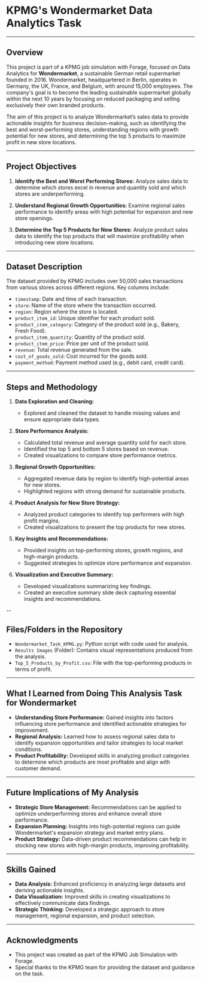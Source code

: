 # KPMG's Wondermarket Data Analytics Task

---

## Overview

This project is part of a KPMG job simulation with Forage, focused on Data Analytics for **Wondermarket**, a sustainable German retail supermarket founded in 2016. Wondermarket, headquartered in Berlin, operates in Germany, the UK, France, and Belgium, with around 15,000 employees. The company's goal is to become the leading sustainable supermarket globally within the next 10 years by focusing on reduced packaging and selling exclusively their own branded products.

The aim of this project is to analyze Wondermarket’s sales data to provide actionable insights for business decision-making, such as identifying the best and worst-performing stores, understanding regions with growth potential for new stores, and determining the top 5 products to maximize profit in new store locations.

---

## Project Objectives

1. **Identify the Best and Worst Performing Stores:** Analyze sales data to determine which stores excel in revenue and quantity sold and which stores are underperforming.
   
2. **Understand Regional Growth Opportunities:** Examine regional sales performance to identify areas with high potential for expansion and new store openings.

3. **Determine the Top 5 Products for New Stores:** Analyze product sales data to identify the top products that will maximize profitability when introducing new store locations.

---

## Dataset Description

The dataset provided by KPMG includes over 50,000 sales transactions from various stores across different regions. Key columns include:

- `timestamp`: Date and time of each transaction.
- `store`: Name of the store where the transaction occurred.
- `region`: Region where the store is located.
- `product_item_id`: Unique identifier for each product sold.
- `product_item_category`: Category of the product sold (e.g., Bakery, Fresh Food).
- `product_item_quantity`: Quantity of the product sold.
- `product_item_price`: Price per unit of the product sold.
- `revenue`: Total revenue generated from the sale.
- `cost_of_goods_sold`: Cost incurred for the goods sold.
- `payment_method`: Payment method used (e.g., debit card, credit card).

---

## Steps and Methodology

1. **Data Exploration and Cleaning:**
   - Explored and cleaned the dataset to handle missing values and ensure appropriate data types.

2. **Store Performance Analysis:**
   - Calculated total revenue and average quantity sold for each store.
   - Identified the top 5 and bottom 5 stores based on revenue.
   - Created visualizations to compare store performance metrics.

3. **Regional Growth Opportunities:**
   - Aggregated revenue data by region to identify high-potential areas for new stores.
   - Highlighted regions with strong demand for sustainable products.

4. **Product Analysis for New Store Strategy:**
   - Analyzed product categories to identify top performers with high profit margins.
   - Created visualizations to present the top products for new stores.

5. **Key Insights and Recommendations:**
   - Provided insights on top-performing stores, growth regions, and high-margin products.
   - Suggested strategies to optimize store performance and expansion.

6. **Visualization and Executive Summary:**
   - Developed visualizations summarizing key findings.
   - Created an executive summary slide deck capturing essential insights and recommendations.

--

## Files/Folders in the Repository

- `Wondermarket_Task_KPMG.py`: Python script with code used for analysis.
- `Results Images` (Folder): Contains visual representations produced from the analysis.
- `Top_5_Products_by_Profit.csv`: File with the top-performing products in terms of profit.

---

## What I Learned from Doing This Analysis Task for Wondermarket

- **Understanding Store Performance:** Gained insights into factors influencing store performance and identified actionable strategies for improvement.
- **Regional Analysis:** Learned how to assess regional sales data to identify expansion opportunities and tailor strategies to local market conditions.
- **Product Profitability:** Developed skills in analyzing product categories to determine which products are most profitable and align with customer demand.

---

## Future Implications of My Analysis

- **Strategic Store Management:** Recommendations can be applied to optimize underperforming stores and enhance overall store performance.
- **Expansion Planning:** Insights into high-potential regions can guide Wondermarket's expansion strategy and market entry plans.
- **Product Strategy:** Data-driven product recommendations can help in stocking new stores with high-margin products, improving profitability.

---

## Skills Gained

- **Data Analysis:** Enhanced proficiency in analyzing large datasets and deriving actionable insights.
- **Data Visualization:** Improved skills in creating visualizations to effectively communicate data findings.
- **Strategic Thinking:** Developed a strategic approach to store management, regional expansion, and product selection.

--- 

## Acknowledgments

- This project was created as part of the KPMG Job Simulation with Forage.
- Special thanks to the KPMG team for providing the dataset and guidance on the task.
